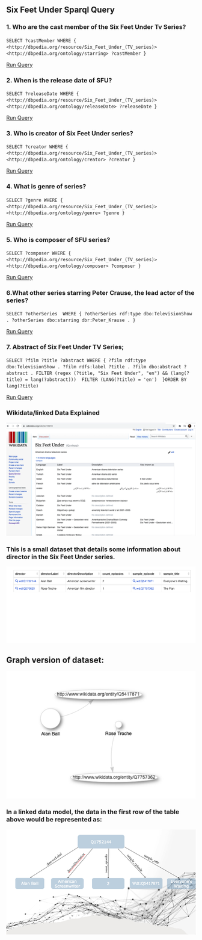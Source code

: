 ## Six Feet Under Sparql Query


### 1. Who are the cast member of the Six Feet Under Tv Series?

`SELECT ?castMember WHERE {
   <http://dbpedia.org/resource/Six_Feet_Under_(TV_series)> <http://dbpedia.org/ontology/starring> ?castMember
}`

[Run Query](https://dbpedia.org/sparql?default-graph-uri=http%3A%2F%2Fdbpedia.org&query=SELECT+%3FcastMember+WHERE+%7B%0D%0A+++%3Chttp%3A%2F%2Fdbpedia.org%2Fresource%2FSix_Feet_Under_%28TV_series%29%3E+%3Chttp%3A%2F%2Fdbpedia.org%2Fontology%2Fstarring%3E+%3FcastMember%0D%0A%7D&format=text%2Fhtml&CXML_redir_for_subjs=121&CXML_redir_for_hrefs=&timeout=30000&debug=on&run=+Run+Query+)


### 2. When is the release date of SFU?


`SELECT ?releaseDate WHERE { <http://dbpedia.org/resource/Six_Feet_Under_(TV_series)> <http://dbpedia.org/ontology/releaseDate> ?releaseDate }`

[Run Query](https://dbpedia.org/sparql?default-graph-uri=http%3A%2F%2Fdbpedia.org&query=SELECT+%3FreleaseDate+WHERE+%7B+%3Chttp%3A%2F%2Fdbpedia.org%2Fresource%2FSix_Feet_Under_%28TV_series%29%3E+%3Chttp%3A%2F%2Fdbpedia.org%2Fontology%2FreleaseDate%3E+%3FreleaseDate+%7D&format=text%2Fhtml&timeout=30000&signal_void=on&signal_unconnected=on)



### 3. Who is creator of Six Feet Under series?

`SELECT ?creator WHERE { <http://dbpedia.org/resource/Six_Feet_Under_(TV_series)> <http://dbpedia.org/ontology/creator> ?creator }`


[Run Query](https://dbpedia.org/sparql?default-graph-uri=http%3A%2F%2Fdbpedia.org&query=SELECT+%3Fcreator+WHERE+%7B+%3Chttp%3A%2F%2Fdbpedia.org%2Fresource%2FSix_Feet_Under_%28TV_series%29%3E+%3Chttp%3A%2F%2Fdbpedia.org%2Fontology%2Fcreator%3E+%3Fcreator+%7D&format=text%2Fhtml&timeout=30000&signal_void=on&signal_unconnected=on)



### 4.  What is genre of series?

`SELECT ?genre WHERE { <http://dbpedia.org/resource/Six_Feet_Under_(TV_series)> <http://dbpedia.org/ontology/genre> ?genre }`

[Run Query](https://dbpedia.org/sparql?default-graph-uri=http%3A%2F%2Fdbpedia.org&query=SELECT+%3Fgenre+WHERE+%7B+%3Chttp%3A%2F%2Fdbpedia.org%2Fresource%2FSix_Feet_Under_%28TV_series%29%3E+%3Chttp%3A%2F%2Fdbpedia.org%2Fontology%2Fgenre%3E+%3Fgenre+%7D&format=text%2Fhtml&timeout=30000&signal_void=on&signal_unconnected=on)

### 5. Who is composer of SFU series?

`SELECT ?composer WHERE { <http://dbpedia.org/resource/Six_Feet_Under_(TV_series)> <http://dbpedia.org/ontology/composer> ?composer }`

[Run Query](https://dbpedia.org/sparql?default-graph-uri=http%3A%2F%2Fdbpedia.org&query=SELECT+%3Fcomposer+WHERE+%7B+%3Chttp%3A%2F%2Fdbpedia.org%2Fresource%2FSix_Feet_Under_%28TV_series%29%3E+%3Chttp%3A%2F%2Fdbpedia.org%2Fontology%2Fcomposer%3E+%3Fcomposer+%7D&format=text%2Fhtml&timeout=30000&signal_void=on&signal_unconnected=on)

### 6.What other series starring Peter Crause, the lead actor of the series?

`SELECT ?otherSeries 
WHERE {
?otherSeries rdf:type dbo:TelevisionShow .
?otherSeries dbo:starring dbr:Peter_Krause .
}`

[Run Query](https://dbpedia.org/sparql?default-graph-uri=http%3A%2F%2Fdbpedia.org&query=SELECT+%3FotherSeries+%0D%0AWHERE+%7B%0D%0A%3FotherSeries+rdf%3Atype+dbo%3ATelevisionShow+.%0D%0A%3FotherSeries+dbo%3Astarring+dbr%3APeter_Krause+.%0D%0A%7D&format=text%2Fhtml&timeout=30000&signal_void=on&signal_unconnected=on)

### 7. Abstract of Six Feet Under TV Series;

`SELECT ?film ?title ?abstract
WHERE {
  ?film rdf:type dbo:TelevisionShow .
  ?film rdfs:label ?title .
  ?film dbo:abstract ?abstract .
  FILTER (regex (?title, "Six Feet Under", "en") && (lang(?title) = lang(?abstract))) 
  FILTER (LANG(?title) = 'en') 
}ORDER BY lang(?title)`

[Run Query](https://dbpedia.org/sparql?default-graph-uri=http%3A%2F%2Fdbpedia.org&query=SELECT+%3Ffilm+%3Ftitle+%3Fabstract%0D%0AWHERE+%7B%0D%0A++%3Ffilm+rdf%3Atype+dbo%3ATelevisionShow+.%0D%0A++%3Ffilm+rdfs%3Alabel+%3Ftitle+.%0D%0A++%3Ffilm+dbo%3Aabstract+%3Fabstract+.%0D%0A++FILTER+%28regex+%28%3Ftitle%2C+%22Six+Feet+Under%22%2C+%22en%22%29+%26%26+%28lang%28%3Ftitle%29+%3D+lang%28%3Fabstract%29%29%29+%0D%0A++FILTER+%28LANG%28%3Ftitle%29+%3D+%27en%27%29+%0D%0A%7D%0D%0A%0D%0AORDER+BY+lang%28%3Ftitle%29&format=text%2Fhtml&timeout=30000&signal_void=on&signal_unconnected=on)

### Wikidata/linked Data Explained

![](img/wiki.jpeg)

### This is a small dataset that details some information about director in the Six Feet Under series.
![](img/wiki2.jpeg)
## Graph version of dataset:
![](img/wiki3.jpeg)

### In a linked data model, the data in the first row of the table above would be represented as:

![](img/wiki4.jpeg)

